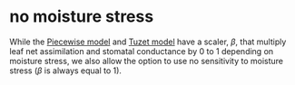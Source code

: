 # no moisture stress

While the [Piecewise  model](@ref "Piecewise Soil Moisture Stress") and
[Tuzet model](@ref "Tuzet Soil Moisture (Water Potential) Stress") have a scaler, $\beta$,
that multiply leaf net assimilation and stomatal conductance by 0 to 1 depending on moisture stress,
we also allow the option to use no sensitivity to moisture stress ($\beta$ is always equal to 1).
